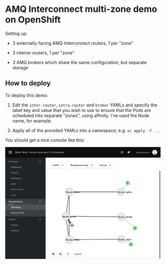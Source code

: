 # AMQ Interconnect multi-zone demo on OpenShift

Setting up:

- 3 externally-facing AMQ Interconnect routers, 1 per "zone"

- 3 interior routers, 1 per "zone"

- 3 AMQ brokers which share the same configuration, but separate storage

## How to deploy

To deploy this demo:

1.  Edit the `inter-router`, `intra-router` and `broker` YAMLs and specify the label key and value that you wish to use to ensure that the Pods are scheduled into separate "zones", using affinity. I've used the Node name, for example.

2.  Apply all of the provided YAMLs into a namespace, e.g. `oc apply -f ...`

You should get a nice console like this:

<img src="irconsole.png" width="500">


